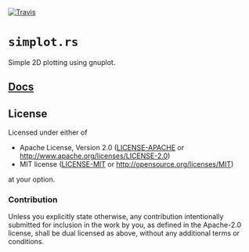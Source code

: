 [![Travis](https://travis-ci.org/japaric/simplot.rs.svg?branch=master)](https://travis-ci.org/japaric/simplot.rs)

# `simplot.rs`

Simple 2D plotting using gnuplot.

## [Docs](http://japaric.github.io/simplot.rs/simplot/)

## License

Licensed under either of

- Apache License, Version 2.0 ([LICENSE-APACHE](LICENSE-APACHE) or
  http://www.apache.org/licenses/LICENSE-2.0)
- MIT license ([LICENSE-MIT](LICENSE-MIT) or http://opensource.org/licenses/MIT)

at your option.

### Contribution

Unless you explicitly state otherwise, any contribution intentionally submitted for inclusion in the
work by you, as defined in the Apache-2.0 license, shall be dual licensed as above, without any
additional terms or conditions.
